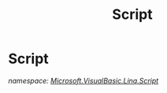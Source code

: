 ﻿---
title: Script
---

# Script
_namespace: [Microsoft.VisualBasic.Linq.Script](N-Microsoft.VisualBasic.Linq.Script.html)_






